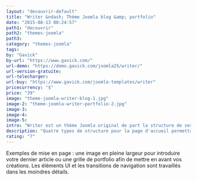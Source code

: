 ```yaml
---
layout: "decouvrir-default"
title: "Writer &ndash; Thème Joomla blog &amp; portfolio"
date: "2015-08-13 00:24:57"
path1: "decouvrir"
path2: "themes-joomla"
path3:
category: "themes-joomla"
tags:
by: "Gavick"
by-url: "https://www.gavick.com/"
url-demo: "https://demo.gavick.com/joomla25/writer/"
url-version-gratuite:
url-telecharger:
url-buy: "https://www.gavick.com/joomla-templates/writer"
pricecurrency: "$"
price: "39"
image: "theme-joomla-writer-blog-1.jpg"
image-2: "theme-joomla-writer-portfolio-2.jpg"
image-3:
image-4:
image-5:
intro: "Writer est un thème Joomla original de part la structure de ses templates et de sa navigation off canvas. Il offre quatre types de structure pour la page d'accueil permettant de mettre en scène vos contenus en fonction de vos besoins."
description: "Quatre types de structure pour la page d'accueil permettant de mettre en scène vos contenus en fonction de vos besoins : blog ou portfolio."
rating: "7"
---
```

Exemples de mise en page : une image en pleine largeur pour introduire votre dernier article ou une grille de portfolio afin de mettre en avant vos créations. Les éléments UI et les transitions de navigation sont travaillés dans les moindres détails.
